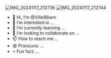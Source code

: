 ![IMG_20241117_212736](https://github.com/user-attachments/assets/8a531fec-d1bb-47aa-bb9a-b59c19c024ab)
![IMG_20241117_212744](https://github.com/user-attachments/assets/e7b09f14-5857-4c33-9d25-ed5fa2ca946b)
- 👋 Hi, I’m @Ville86wm
- 👀 I’m interested in ...
- 🌱 I’m currently learning ...
- 💞️ I’m looking to collaborate on ...
- 📫 How to reach me ...
- 😄 Pronouns: ...
- ⚡ Fun fact: ...

<!---
Ville86wm/Ville86wm is a ✨ special ✨ repository because its `README.md` (this file) appears on your GitHub profile.
You can click the Preview link to take a look at your changes.
--->
